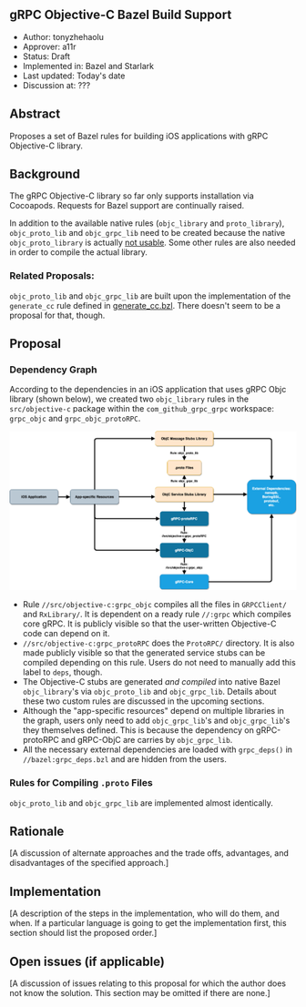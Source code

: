 gRPC Objective-C Bazel Build Support
----
* Author: tonyzhehaolu
* Approver: a11r
* Status: Draft
* Implemented in: Bazel and Starlark
* Last updated: Today's date
* Discussion at: ???

## Abstract

Proposes a set of Bazel rules for building iOS applications with gRPC Objective-C library.


## Background

The gRPC Objective-C library so far only supports installation via Cocoapods. Requests for Bazel support are continually raised.

In addition to the available native rules (`objc_library` and `proto_library`), `objc_proto_lib` and `objc_grpc_lib` need to be created because the native `objc_proto_library` is actually [not usable](https://github.com/bazelbuild/bazel/issues/7348). Some other rules are also needed in order to compile the actual library.

### Related Proposals: 
`objc_proto_lib` and `objc_grpc_lib` are built upon the implementation of the `generate_cc` rule defined in [generate_cc.bzl](https://github.com/grpc/grpc/blob/bazel_test/bazel/generate_cc.bzl). There doesn't seem to be a proposal for that, though.


## Proposal

### Dependency Graph

According to the dependencies in an iOS application that uses gRPC Objc library (shown below), we created two `objc_library` rules in the `src/objective-c` package within the `com_github_grpc_grpc` workspace: `grpc_objc` and `grpc_objc_protoRPC`.

![gRPC Objective-C Library Dependency](L52_graphics/dependency.png)

* Rule `//src/objective-c:grpc_objc` compiles all the files in `GRPCClient/` and `RxLibrary/`. It is dependent on a ready rule `//:grpc` which compiles core gRPC. It is publicly visible so that the user-written Objective-C code can depend on it.
* `//src/objective-c:grpc_protoRPC` does the `ProtoRPC/` directory. It is also made publicly visible so that the generated service stubs can be compiled depending on this rule. Users do not need to manually add this label to `deps`, though.
* The Objective-C stubs are generated *and compiled* into native Bazel `objc_library`'s via `objc_proto_lib` and `objc_grpc_lib`. Details about these two custom rules are discussed in the upcoming sections.
* Although the "app-specific resources" depend on multiple libraries in the graph, users only need to add `objc_grpc_lib`'s and `objc_grpc_lib`'s they themselves defined. This is because the dependency on gRPC-protoRPC and gRPC-ObjC are carries by `objc_grpc_lib`.
* All the necessary external dependencies are loaded with `grpc_deps()` in `//bazel:grpc_deps.bzl` and are hidden from the users.

### Rules for Compiling `.proto` Files

`objc_proto_lib` and `objc_grpc_lib` are implemented almost identically.


## Rationale

[A discussion of alternate approaches and the trade offs, advantages, and disadvantages of the specified approach.]


## Implementation

[A description of the steps in the implementation, who will do them, and when.  If a particular language is going to get the implementation first, this section should list the proposed order.]


## Open issues (if applicable)

[A discussion of issues relating to this proposal for which the author does not  know the solution. This section may be omitted if there are none.]